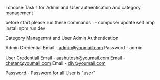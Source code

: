 I choose Task 1 for Admin and User authentication and category management

before start please run these commands : -
    composer update self
    nmp install
    npm run dev


Category Managemnt and User Admin Authentication

Admin Credential
 Email - admin@yopmail.com
 Password - admin


User Credentiall 
Email - aashutosh@youmail.com
Email - chetan@youmail.com
Email - div@youmail.com

Password - Password for all User is "user" 
